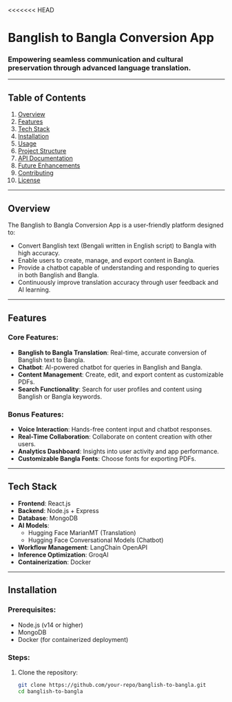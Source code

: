<<<<<<< HEAD
# **Banglish to Bangla Conversion App**

### Empowering seamless communication and cultural preservation through advanced language translation.

---

## **Table of Contents**
1. [Overview](#overview)
2. [Features](#features)
3. [Tech Stack](#tech-stack)
4. [Installation](#installation)
5. [Usage](#usage)
6. [Project Structure](#project-structure)
7. [API Documentation](#api-documentation)
8. [Future Enhancements](#future-enhancements)
9. [Contributing](#contributing)
10. [License](#license)

---

## **Overview**
The Banglish to Bangla Conversion App is a user-friendly platform designed to:
- Convert Banglish text (Bengali written in English script) to Bangla with high accuracy.
- Enable users to create, manage, and export content in Bangla.
- Provide a chatbot capable of understanding and responding to queries in both Banglish and Bangla.
- Continuously improve translation accuracy through user feedback and AI learning.

---

## **Features**
### Core Features:
- **Banglish to Bangla Translation**: Real-time, accurate conversion of Banglish text to Bangla.
- **Chatbot**: AI-powered chatbot for queries in Banglish and Bangla.
- **Content Management**: Create, edit, and export content as customizable PDFs.
- **Search Functionality**: Search for user profiles and content using Banglish or Bangla keywords.

### Bonus Features:
- **Voice Interaction**: Hands-free content input and chatbot responses.
- **Real-Time Collaboration**: Collaborate on content creation with other users.
- **Analytics Dashboard**: Insights into user activity and app performance.
- **Customizable Bangla Fonts**: Choose fonts for exporting PDFs.

---

## **Tech Stack**
- **Frontend**: React.js
- **Backend**: Node.js + Express
- **Database**: MongoDB
- **AI Models**:
  - Hugging Face MarianMT (Translation)
  - Hugging Face Conversational Models (Chatbot)
- **Workflow Management**: LangChain OpenAPI
- **Inference Optimization**: GroqAI
- **Containerization**: Docker

---

## **Installation**

### Prerequisites:
- Node.js (v14 or higher)
- MongoDB
- Docker (for containerized deployment)

### Steps:
1. Clone the repository:
   ```bash
   git clone https://github.com/your-repo/banglish-to-bangla.git
   cd banglish-to-bangla
